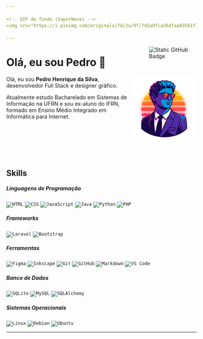 ```yaml
---

<!-- GIF de fundo (VaporWave) -->
<img src="https://i.pinimg.com/originals/7d/2a/9f/7d2a9fca264faa93561f72b5fc885fec.gif" alt="VaporWave GIF" width="100%" loading="lazy" />

---
```


<!-- Badge GitHub alinhado à esquerda -->
<a href="https://github.com/PHS-01" title="Perfil GitHub" >
<img align="right" src="https://img.shields.io/static/v1?label=Overview&message=PHS-01&color=282A36&style=for-the-badge&logo=GitHub" alt="Static GitHub Badge" width="25%" />
</a>

# Olá, eu sou Pedro 👋

<img src="assets/profile_picture_avatar_sun.svg" alt="Minha foto" width="35%" align="right" />

<!-- Container para alinhar imagem e texto -->
<p align="left">
Olá, eu sou <b>Pedro Henrique da Silva</b>, desenvolvedor Full Stack e designer gráfico.
</p>
<p align="left">
Atualmente estudo Bacharelado em Sistemas de Informação na UFRN e sou ex-aluno do IFRN, formado em Ensino Médio Integrado em Informática para Internet.
</p>

<br/>
<br/>
<br/>
<br/>
<br/>

## Skills

##### Linguagens de Programação  
<p>
  <code><img height="25" src="https://cdn.jsdelivr.net/gh/devicons/devicon@latest/icons/html5/html5-original.svg" alt="HTML" /></code>
  <code><img height="25" src="https://cdn.jsdelivr.net/gh/devicons/devicon@latest/icons/css3/css3-original.svg" alt="CSS" /></code>
  <code><img height="25" src="https://cdn.jsdelivr.net/gh/devicons/devicon@latest/icons/javascript/javascript-original.svg" alt="JavaScript" /></code>
  <code><img height="25" src="https://cdn.jsdelivr.net/gh/devicons/devicon@latest/icons/java/java-original.svg" alt="Java" /></code>
  <code><img height="25" src="https://cdn.jsdelivr.net/gh/devicons/devicon@latest/icons/python/python-original.svg" alt="Python" /></code>
  <code><img height="25" src="https://cdn.jsdelivr.net/gh/devicons/devicon@latest/icons/php/php-original.svg" alt="PHP" /></code>
</p>

##### Frameworks  
<p>
  <code><img height="25" src="https://cdn.jsdelivr.net/gh/devicons/devicon@latest/icons/laravel/laravel-original.svg" alt="Laravel" /></code>
  <code><img height="25" src="https://cdn.jsdelivr.net/gh/devicons/devicon@latest/icons/bootstrap/bootstrap-original.svg" alt="Bootstrap" /></code>
</p>

##### Ferramentas  
<p>
  <code><img height="25" src="https://cdn.jsdelivr.net/gh/devicons/devicon@latest/icons/figma/figma-original.svg" alt="Figma" /></code>
  <code><img height="25" src="https://cdn.jsdelivr.net/gh/devicons/devicon@latest/icons/inkscape/inkscape-original.svg" alt="Inkscape" /></code>
  <code><img height="25" src="https://cdn.jsdelivr.net/gh/devicons/devicon@latest/icons/git/git-original.svg" alt="Git" /></code>
  <code><img height="25" src="https://cdn.jsdelivr.net/gh/devicons/devicon@latest/icons/github/github-original.svg" alt="GitHub" /></code>
  <code><img height="25" src="https://cdn.jsdelivr.net/gh/devicons/devicon@latest/icons/markdown/markdown-original.svg" alt="Markdown" /></code>
  <code><img height="25" src="https://cdn.jsdelivr.net/gh/devicons/devicon@latest/icons/vscode/vscode-original.svg" alt="VS Code" /></code>
</p>

##### Banco de Dados  
<p>
  <code><img height="25" src="https://cdn.jsdelivr.net/gh/devicons/devicon@latest/icons/sqlite/sqlite-original.svg" alt="SQLite" /></code>
  <code><img height="25" src="https://cdn.jsdelivr.net/gh/devicons/devicon@latest/icons/mysql/mysql-original.svg" alt="MySQL" /></code>
  <code><img height="25" src="https://cdn.jsdelivr.net/gh/devicons/devicon@latest/icons/sqlalchemy/sqlalchemy-original.svg" alt="SQLAlchemy" /></code>
</p>

##### Sistemas Operacionais  
<p>
  <code><img height="25" src="https://cdn.jsdelivr.net/gh/devicons/devicon@latest/icons/linux/linux-original.svg" alt="Linux" /></code>
  <code><img height="25" src="https://cdn.jsdelivr.net/gh/devicons/devicon@latest/icons/debian/debian-original.svg" alt="Debian" /></code>
  <code><img height="25" src="https://cdn.jsdelivr.net/gh/devicons/devicon@latest/icons/ubuntu/ubuntu-original.svg" alt="Ubuntu" /></code>
</p>

---